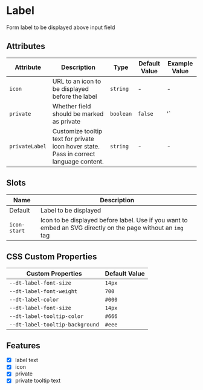 # Label
Form label to be displayed above input field

## Attributes
| Attribute | Description | Type | Default Value | Example Value | 
| --------- | ----------- | ---- | ------------- | ------------- |
| `icon`    | URL to an icon to be displayed before the label | `string` | - | - |
| `private` | Whether field should be marked as private | `boolean` | `false` | '<dt-label private>` |
| `privateLabel` | Customize tooltip text for private icon hover state. Pass in correct language content. | `string` | - | - |

## Slots
| Name | Description |
| ---- | ----------- |
| Default | Label to be displayed |
| `icon-start` | Icon to be displayed before label. Use if you want to embed an SVG directly on the page without an `img` tag |


## CSS Custom Properties
| Custom Properties   | Default Value   |
|---------------------|-----------------|
| `--dt-label-font-size` | `14px`   |
| `--dt-label-font-weight`  | `700`   |
| `--dt-label-color`  | `#000`  |
| `--dt-label-font-size` |  `14px` |
| `--dt-label-tooltip-color`  |  `#666`   |
| `--dt-label-tooltip-background` | `#eee`  |

## Features
- [x] label text
- [x] icon
- [x] private
- [x] private tooltip text
